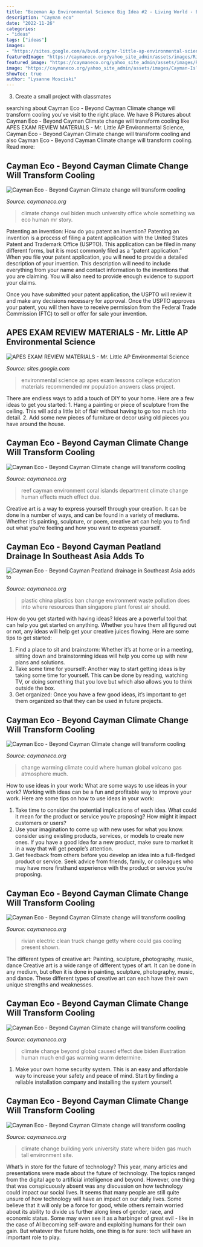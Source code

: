```yaml
---
title: "Bozeman Ap Environmental Science Big Idea #2 - Living World - Environmental Science Ap Apes Exam Lessons College Education Materials Recommended Mr Population Answers Class Project"
description: "Cayman eco"
date: "2022-11-26"
categories:
- "ideas"
tags: ["ideas"]
images:
- "https://sites.google.com/a/bvsd.org/mr-little-ap-environmental-science/_/rsrc/1391633076077/apes-exam-review-materials/apeswordle8.png"
featuredImage: "https://caymaneco.org/yahoo_site_admin/assets/images/Rivian_truck_-_Bloomberg_Getty_Images_CNBC.195160609_std.jpeg"
featured_image: "https://caymaneco.org/yahoo_site_admin/assets/images/Rivian_truck_-_Bloomberg_Getty_Images_CNBC.195160609_std.jpeg"
image: "https://caymaneco.org/yahoo_site_admin/assets/images/Cayman-Islands-coral-reef-Photo-courtesy-Department-of-Environment.4192127_std.jpg"
ShowToc: true
author: "Lysanne Mosciski"
---
```



3. Create a small project with classmates

	

		
searching about Cayman Eco - Beyond Cayman Climate change will transform cooling you've visit to the right place. We have 8 Pictures about Cayman Eco - Beyond Cayman Climate change will transform cooling like APES EXAM REVIEW MATERIALS - Mr. Little AP Environmental Science, Cayman Eco - Beyond Cayman Climate change will transform cooling and also Cayman Eco - Beyond Cayman Climate change will transform cooling. Read more:
		
    
## Cayman Eco - Beyond Cayman Climate Change Will Transform Cooling

<img loading=lazy src="https://caymaneco.org/yahoo_site_admin/assets/images/Northern_Spotted_Owl_WA_Post_Don_Ryan_-_AP.15113352_std.PNG" onerror="this.onerror=null;this.src='https://tse3.mm.bing.net/th?id=OIP.6I2ih5S7iwCtLZ4mLM9QDwHaFR&amp;pid=15.1';" alt="Cayman Eco - Beyond Cayman Climate change will transform cooling">

_Source: caymaneco.org_

>climate change owl biden much university office whole something wa eco human mr story. 

	

Patenting an invention: How do you patent an invention?
Patenting an invention is a process of filing a patent application with the United States Patent and Trademark Office (USPTO). This application can be filed in many different forms, but it is most commonly filed as a “patent application.”
When you file your patent application, you will need to provide a detailed description of your invention. This description will need to include everything from your name and contact information to the inventions that you are claiming. You will also need to provide enough evidence to support your claims.

Once you have submitted your patent application, the USPTO will review it and make any decisions necessary for approval. Once the USPTO approves your patent, you will then have to receive permission from the Federal Trade Commission (FTC) to sell or offer for sale your invention.

    
## APES EXAM REVIEW MATERIALS - Mr. Little AP Environmental Science

<img loading=lazy src="https://sites.google.com/a/bvsd.org/mr-little-ap-environmental-science/_/rsrc/1391633076077/apes-exam-review-materials/apeswordle8.png" onerror="this.onerror=null;this.src='https://tse3.mm.bing.net/th?id=OIP.92poqrLeQNUyyxkClg0awwHaCZ&amp;pid=15.1';" alt="APES EXAM REVIEW MATERIALS - Mr. Little AP Environmental Science">

_Source: sites.google.com_

>environmental science ap apes exam lessons college education materials recommended mr population answers class project. 

	

There are endless ways to add a touch of DIY to your home. Here are a few ideas to get you started: 1. Hang a painting or piece of sculpture from the ceiling. This will add a little bit of flair without having to go too much into detail. 2. Add some new pieces of furniture or decor using old pieces you have around the house.
    
## Cayman Eco - Beyond Cayman Climate Change Will Transform Cooling

<img loading=lazy src="https://caymaneco.org/yahoo_site_admin/assets/images/Cayman-Islands-coral-reef-Photo-courtesy-Department-of-Environment.4192127_std.jpg" onerror="this.onerror=null;this.src='https://tse4.mm.bing.net/th?id=OIP.dWyDsZ1crtsDFUXNktI3XwAAAA&amp;pid=15.1';" alt="Cayman Eco - Beyond Cayman Climate change will transform cooling">

_Source: caymaneco.org_

>reef cayman environment coral islands department climate change human effects much effect due. 

	

Creative art is a way to express yourself through your creation. It can be done in a number of ways, and can be found in a variety of mediums. Whether it’s painting, sculpture, or poem, creative art can help you to find out what you’re feeling and how you want to express yourself.

    
## Cayman Eco - Beyond Cayman Peatland Drainage In Southeast Asia Adds To

<img loading=lazy src="https://caymaneco.org/yahoo_site_admin/assets/images/China_Plastic.33202525_std.PNG" onerror="this.onerror=null;this.src='https://tse4.mm.bing.net/th?id=OIP.qp4mtBUQvbX7ePeJyRW_owHaEi&amp;pid=15.1';" alt="Cayman Eco - Beyond Cayman Peatland drainage in Southeast Asia adds to">

_Source: caymaneco.org_

>plastic china plastics ban change environment waste pollution does into where resources than singapore plant forest air should. 

	

How do you get started with having ideas?
Ideas are a powerful tool that can help you get started on anything. Whether you have them all figured out or not, any ideas will help get your creative juices flowing. Here are some tips to get started: 
1. Find a place to sit and brainstorm: Whether it’s at home or in a meeting, sitting down and brainstorming ideas will help you come up with new plans and solutions. 
2. Take some time for yourself: Another way to start getting ideas is by taking some time for yourself. This can be done by reading, watching TV, or doing something that you love but which also allows you to think outside the box. 
3. Get organized: Once you have a few good ideas, it’s important to get them organized so that they can be used in future projects.

    
## Cayman Eco - Beyond Cayman Climate Change Will Transform Cooling

<img loading=lazy src="https://caymaneco.org/yahoo_site_admin/assets/images/Oceans_warming_Photo_Credit_CC0_Public_Domain_-_Physorg.229150547_std.jpg" onerror="this.onerror=null;this.src='https://tse4.mm.bing.net/th?id=OIP.IRkyRETHjLLVJk5Zql7FPwHaDV&amp;pid=15.1';" alt="Cayman Eco - Beyond Cayman Climate change will transform cooling">

_Source: caymaneco.org_

>change warming climate could where human global volcano gas atmosphere much. 

	

How to use ideas in your work: What are some ways to use ideas in your work?
Working with ideas can be a fun and profitable way to improve your work. Here are some tips on how to use ideas in your work: 
1. Take time to consider the potential implications of each idea. What could it mean for the product or service you’re proposing? How might it impact customers or users? 
2. Use your imagination to come up with new uses for what you know. consider using existing products, services, or models to create new ones. If you have a good idea for a new product, make sure to market it in a way that will get people’s attention. 
3. Get feedback from others before you develop an idea into a full-fledged product or service. Seek advice from friends, family, or colleagues who may have more firsthand experience with the product or service you’re proposing.

    
## Cayman Eco - Beyond Cayman Climate Change Will Transform Cooling

<img loading=lazy src="https://caymaneco.org/yahoo_site_admin/assets/images/Rivian_truck_-_Bloomberg_Getty_Images_CNBC.195160609_std.jpeg" onerror="this.onerror=null;this.src='https://tse3.mm.bing.net/th?id=OIP.cAJO_Ksdu9cXHwJNM9OVwQHaEK&amp;pid=15.1';" alt="Cayman Eco - Beyond Cayman Climate change will transform cooling">

_Source: caymaneco.org_

>rivian electric clean truck change getty where could gas cooling present shown. 

	

The different types of creative art: Painting, sculpture, photography, music, dance
Creative art is a wide range of different types of art. It can be done in any medium, but often it is done in painting, sculpture, photography, music, and dance. These different types of creative art can each have their own unique strengths and weaknesses.

    
## Cayman Eco - Beyond Cayman Climate Change Will Transform Cooling

<img loading=lazy src="https://caymaneco.org/yahoo_site_admin/assets/images/CC_Stories_of_2020.364104534_std.jpg" onerror="this.onerror=null;this.src='https://tse2.mm.bing.net/th?id=OIP.DecGH6ACJAXCGQ075XbkjgHaEK&amp;pid=15.1';" alt="Cayman Eco - Beyond Cayman Climate change will transform cooling">

_Source: caymaneco.org_

>climate change beyond global caused effect due biden illustration human much end gas warming warm determine. 

	

1. Make your own home security system. This is an easy and affordable way to increase your safety and peace of mind. Start by finding a reliable installation company and installing the system yourself.

    
## Cayman Eco - Beyond Cayman Climate Change Will Transform Cooling

<img loading=lazy src="https://caymaneco.org/yahoo_site_admin/assets/images/Catalyst_wood_building_Rajah_Bose_for_The_New_York_Times.266101915_std.jpg" onerror="this.onerror=null;this.src='https://tse3.mm.bing.net/th?id=OIP.iuvnGIcHAxq-wj7fLPrEiwHaE7&amp;pid=15.1';" alt="Cayman Eco - Beyond Cayman Climate change will transform cooling">

_Source: caymaneco.org_

>climate change building york university state where biden gas much tall environment site. 

	

What’s in store for the future of technology?
This year, many articles and presentations were made about the future of technology. The topics ranged from the digital age to artificial intelligence and beyond. However, one thing that was conspicuously absent was any discussion on how technology could impact our social lives. 
It seems that many people are still quite unsure of how technology will have an impact on our daily lives. Some believe that it will only be a force for good, while others remain worried about its ability to divide us further along lines of gender, race, and economic status. Some may even see it as a harbinger of great evil - like in the case of AI becoming self-aware and exploiting humans for their own gain. But whatever the future holds, one thing is for sure: tech will have an important role to play.

